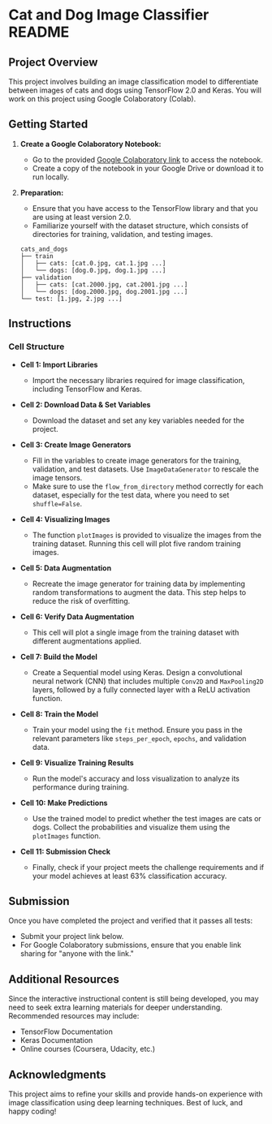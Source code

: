 # Cat and Dog Image Classifier README

## Project Overview

This project involves building an image classification model to differentiate between images of cats and dogs using TensorFlow 2.0 and Keras. You will work on this project using Google Colaboratory (Colab).

## Getting Started

1. **Create a Google Colaboratory Notebook:**
   - Go to the provided [Google Colaboratory link](#) to access the notebook.
   - Create a copy of the notebook in your Google Drive or download it to run locally.

2. **Preparation:**
   - Ensure that you have access to the TensorFlow library and that you are using at least version 2.0.
   - Familiarize yourself with the dataset structure, which consists of directories for training, validation, and testing images.

   ```
   cats_and_dogs
   ├── train
   │   ├── cats: [cat.0.jpg, cat.1.jpg ...]
   │   └── dogs: [dog.0.jpg, dog.1.jpg ...]
   ├── validation
   │   ├── cats: [cat.2000.jpg, cat.2001.jpg ...]
   │   └── dogs: [dog.2000.jpg, dog.2001.jpg ...]
   └── test: [1.jpg, 2.jpg ...]
   ```

## Instructions

### Cell Structure

- **Cell 1: Import Libraries**
   - Import the necessary libraries required for image classification, including TensorFlow and Keras.

- **Cell 2: Download Data & Set Variables**
   - Download the dataset and set any key variables needed for the project.

- **Cell 3: Create Image Generators**
   - Fill in the variables to create image generators for the training, validation, and test datasets. Use `ImageDataGenerator` to rescale the image tensors.
   - Make sure to use the `flow_from_directory` method correctly for each dataset, especially for the test data, where you need to set `shuffle=False`.

- **Cell 4: Visualizing Images**
   - The function `plotImages` is provided to visualize the images from the training dataset. Running this cell will plot five random training images.

- **Cell 5: Data Augmentation**
   - Recreate the image generator for training data by implementing random transformations to augment the data. This step helps to reduce the risk of overfitting.

- **Cell 6: Verify Data Augmentation**
   - This cell will plot a single image from the training dataset with different augmentations applied.

- **Cell 7: Build the Model**
   - Create a Sequential model using Keras. Design a convolutional neural network (CNN) that includes multiple `Conv2D` and `MaxPooling2D` layers, followed by a fully connected layer with a ReLU activation function.

- **Cell 8: Train the Model**
   - Train your model using the `fit` method. Ensure you pass in the relevant parameters like `steps_per_epoch`, `epochs`, and validation data.

- **Cell 9: Visualize Training Results**
   - Run the model's accuracy and loss visualization to analyze its performance during training.

- **Cell 10: Make Predictions**
   - Use the trained model to predict whether the test images are cats or dogs. Collect the probabilities and visualize them using the `plotImages` function.

- **Cell 11: Submission Check**
   - Finally, check if your project meets the challenge requirements and if your model achieves at least 63% classification accuracy.

## Submission

Once you have completed the project and verified that it passes all tests:
- Submit your project link below.
- For Google Colaboratory submissions, ensure that you enable link sharing for "anyone with the link."

## Additional Resources

Since the interactive instructional content is still being developed, you may need to seek extra learning materials for deeper understanding. Recommended resources may include:
- TensorFlow Documentation
- Keras Documentation
- Online courses (Coursera, Udacity, etc.)

## Acknowledgments

This project aims to refine your skills and provide hands-on experience with image classification using deep learning techniques. Best of luck, and happy coding!
